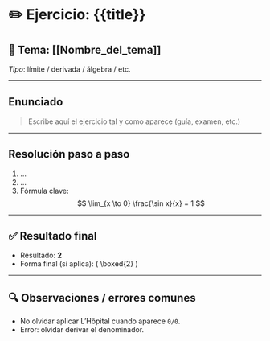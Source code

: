 # ✏️ Ejercicio: {{title}}

## 📎 Tema: [[Nombre_del_tema]]  
_Tipo_: límite / derivada / álgebra / etc.

---

## **Enunciado**

> Escribe aquí el ejercicio tal y como aparece (guía, examen, etc.)

---

## **Resolución paso a paso**

1. ...
2. ...
3. Fórmula clave:  
   $$
   \lim_{x \to 0} \frac{\sin x}{x} = 1
   $$

---

## ✅ Resultado final

- Resultado: **2**
- Forma final (si aplica): \( \boxed{2} \)

---

## 🔍 Observaciones / errores comunes

- No olvidar aplicar L’Hôpital cuando aparece `0/0`.
- Error: olvidar derivar el denominador.
